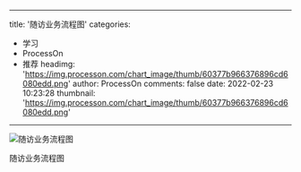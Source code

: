 
---
title: '随访业务流程图'
categories: 
 - 学习
 - ProcessOn
 - 推荐
headimg: 'https://img.processon.com/chart_image/thumb/60377b966376896cd6080edd.png'
author: ProcessOn
comments: false
date: 2022-02-23 10:23:28
thumbnail: 'https://img.processon.com/chart_image/thumb/60377b966376896cd6080edd.png'
---

<div>   
<img class="thumb" alt="随访业务流程图" src="https://img.processon.com/chart_image/thumb/60377b966376896cd6080edd.png" referrerpolicy="no-referrer">
<p>随访业务流程图</p>  
</div>
            